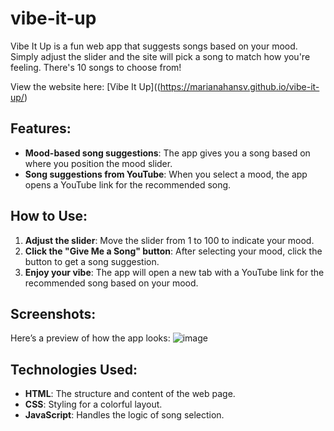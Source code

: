 # vibe-it-up
Vibe It Up is a fun web app that suggests songs based on your mood. Simply adjust the slider and the site will pick a song to match how you're feeling. There's 10 songs to choose from!

View the website here: [Vibe It Up]((https://marianahansv.github.io/vibe-it-up/)

## Features:
- **Mood-based song suggestions**: The app gives you a song based on where you position the mood slider.
- **Song suggestions from YouTube**: When you select a mood, the app opens a YouTube link for the recommended song.

## How to Use:
1. **Adjust the slider**: Move the slider from 1 to 100 to indicate your mood.
2. **Click the "Give Me a Song" button**: After selecting your mood, click the button to get a song suggestion.
3. **Enjoy your vibe**: The app will open a new tab with a YouTube link for the recommended song based on your mood.

## Screenshots:
Here’s a preview of how the app looks:
![image](https://github.com/user-attachments/assets/9b83a752-d909-420e-ab3f-7ea679d2628d)

## Technologies Used:
- **HTML**: The structure and content of the web page.
- **CSS**: Styling for a colorful layout.
- **JavaScript**: Handles the logic of song selection.
